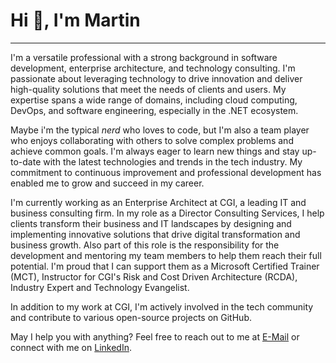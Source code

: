 <!--
context:
- https://www.linkedin.com/in/martin-stuehmer/
- https://github.com/samtrion
- https://www.cgi.com/de/de/experts/martin-stuehmer
- https://learn.microsoft.com/en-us/users/martinstuehmer/transcript/vjz8mfely98jjzx

helpful-links:
- https://github.com/ikatyang/emoji-cheat-sheet
-->
# Hi :wave:, I'm Martin
---

I'm a versatile professional with a strong background in software development, enterprise architecture, and technology consulting. I'm passionate about leveraging technology to drive innovation and deliver high-quality solutions that meet the needs of clients and users. My expertise spans a wide range of domains, including cloud computing, DevOps, and software engineering, especially in the .NET ecosystem.

Maybe i'm the typical *nerd* who loves to code, but I'm also a team player who enjoys collaborating with others to solve complex problems and achieve common goals. I'm always eager to learn new things and stay up-to-date with the latest technologies and trends in the tech industry. My commitment to continuous improvement and professional development has enabled me to grow and succeed in my career.

I'm currently working as an Enterprise Architect at CGI, a leading IT and business consulting firm. In my role as a Director Consulting Services, I help clients transform their business and IT landscapes by designing and implementing innovative solutions that drive digital transformation and business growth. Also part of this role is the responsibility for the development and mentoring my team members to help them reach their full potential. I'm proud that I can support them as a Microsoft Certified Trainer (MCT), Instructor for CGI's Risk and Cost Driven Architecture (RCDA), Industry Expert and Technology Evangelist.

In addition to my work at CGI, I'm actively involved in the tech community and contribute to various open-source projects on GitHub.

May I help you with anything? Feel free to reach out to me at [E-Mail](mailto:me@samtrion.net) or connect with me on [LinkedIn](https://www.linkedin.com/in/martin-stuehmer/).

<!--
## My current blog posts 

<table align="center">
    <thead>
        <tr>
            <th>English blog postings</th>
            <th>German blog postings</th>
        </tr>
    </thead>
    <tbody>
        <tr>
            <td>
                <a href="https://daily-devops.net/en/" title="Daily DevOps & .NET - English Feed">
                    <img src="metrics.dailydevops.en.rss.svg" alt="Daily DevOps & .NET - English Feed" title="Daily DevOps & .NET - English Feed" />
                </a>
            </td>
            <td>
                <a href="https://daily-devops.net/de/" title="Daily DevOps & .NET - German Feed">
                    <img src="metrics.dailydevops.de.rss.svg" alt="Daily DevOps & .NET - German Feed" title="Daily DevOps & .NET - German Feed" />
                </a>
            </td>
        </tr>
    </tbody>
</table>

- Updating my personal website with examples of my work on <a href="https://samtrion.net">samtrion.net</a>

![Stats](https://github-readme-stats.vercel.app/api?username=samtrion&show_icons=true&count_private=true)
-->
